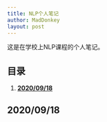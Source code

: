 ```yaml
---
title: NLP个人笔记
author: MadDonkey
layout: post
---
```


这是在学校上NLP课程的个人笔记。

## 目录

1. **<a href="#2020/09/18">2020/09/18</a>**



## <a id="2020/09/18">2020/09/18</a>

### 

